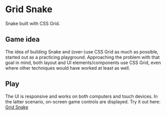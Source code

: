 # Grid Snake
Snake built with CSS Grid.

## Game idea
The idea of building Snake and (over-)use CSS Grid as much as possible, started out as a practicing playground. Approaching the problem with that goal in mind, both layout and UI elements/components use CSS Grid, even where other techniques would have worked at least as well.

## Play
The UI is responsive and works on both computers and touch devices. In the latter scenario, on-screen game controls are displayed. Try it out here:
[Grid Snake](https://jouni.kantola.se/by-me/grid-snake/)
